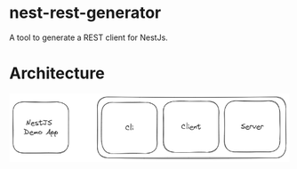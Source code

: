 # nest-rest-generator
A tool to generate a REST client for NestJs.

# Architecture
![img.png](assets/architecture.png)
